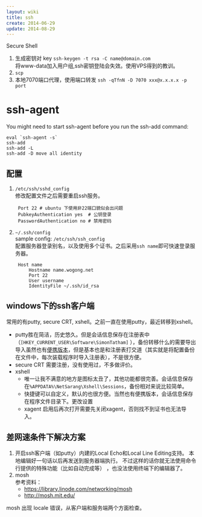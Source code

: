 ```yaml
---
layout: wiki
title: ssh
create: 2014-06-29
update: 2014-08-29
---
```


Secure Shell

1. 生成密钥对 key
`ssh-keygen -t rsa -C name@domain.com`  
将www-data加入用户组,ssh密钥登陆会失效。使用VPS得到的教训。
2. `scp`
3. 本地7070端口代理，使用端口转发 `ssh -qTfnN -D 7070 xxx@x.x.x.x -p port`


# ssh-agent
You might need to start ssh-agent before you run the ssh-add command:

    eval `ssh-agent -s`
    ssh-add
    ssh-add -L
    ssh-add -D move all identity

## 配置
1. `/etc/ssh/sshd_config`  
修改配置文件之后需要重启ssh服务。

        Port 22 # ubuntu 下使用非22端口貌似会出问题
        PubkeyAuthentication yes  # 公钥登录  
        PasswordAuthentication no # 禁用密码

2. `~/.ssh/config`  
sample config: `/etc/ssh/ssh_config`  
配置服务器登录别名，以及使用多个证书。之后采用`ssh name`即可快速登录服务器。

        Host name  
            Hostname name.wogong.net  
            Port 22
            User username  
            IdentityFile ~/.ssh/id_rsa


## windows下的ssh客户端
常用的有putty, secure CRT, xshell。之前一直在使用putty，最近转移到xshell。
* putty胜在简洁，历史悠久。但是会话信息保存在注册表中（`[HKEY_CURRENT_USER\Software\SimonTatham]`
），备份转移什么的需要导出导入虽然也有[便携版本](http://portableapps.com/apps/internet/putty_portable)，但是基本也是和注册表打交道（其实就是将配置备份在文件中，每次装载程序时导入注册表），不是很方便。
* secure CRT 需要注册，没有使用过，不多做评价。
* xshell
  - 唯一让我不满意的地方是图标太丑了，其他功能都很完善。会话信息保存在`%APPDATA%\NetSarang\Xshell\Sessions`，备份相对来说比较简单。
  - 快捷键可以自定义，默认的也很方便。当然也有便携版本，会话信息保存在程序文件目录下。更改设置
  - xagent 启用后再次打开需要先关闭xagent，否则找不到证书也无法导入。


## 差网速条件下解决方案
1. 开启ssh客户端（如putty）内建的Local Echo和Local Line Editing支持。
本地编辑好一句话以后再发送到服务器端执行。
不过这样的话你就无法使用命令行提供的特殊功能（比如自动完成等）
，也没法使用终端下的编辑器了。
2. mosh  
   参考资料：
   - https://library.linode.com/networking/mosh
   - http://mosh.mit.edu/

mosh 出现 locale 错误，从客户端和服务端两个方面检查。
